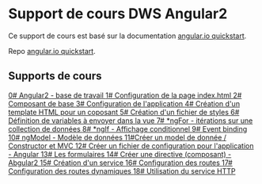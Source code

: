 # Support de cours DWS Angular2

Ce support de cours est basé sur la documentation [angular.io quickstart](https://angular.io/docs/ts/latest/quickstart.html).

Repo [angular.io quickstart](https://github.com/angular/quickstart).



## Supports de cours

<a href="https://www.evernote.com/l/AbWQazbigsZDcKO_hlzr3_1h3DIQitmj_Z4" target="_blank" title="0# Angular2 - base de travail">
0# Angular2 - base de travail

<a href="https://www.evernote.com/l/AbVX2XuITlJGwK9kHi-46jlP8w41Lxzou0o" target="_blank" title="1# Configuration de la page index.html">
1# Configuration de la page index.html

<a href="https://www.evernote.com/l/AbWQZZYjFeVPpbXiree_ZW292oMR-q3gBo0" target="_blank" title="2# Composant de base ">
2# Composant de base 

<a href="https://www.evernote.com/l/AbUfq4ybumlPuZC5TmWJr5wr7rSOXHGaIKY" target="_blank" title="3# Configuration de l'application">
3# Configuration de l'application

<a href="https://www.evernote.com/l/AbUb7LNe1rVFdrV_lkol-mdmf8e23mmQLnY" target="_blank" title="4# Création d'un template HTML pour un coposant">
4# Création d'un template HTML pour un coposant

<a href="https://www.evernote.com/l/AbXdw41vrmFEdJa7WLYWIXZMNu4u5GrG55I" target="_blank" title="5# Création d'un fichier de styles">
5# Création d'un fichier de styles

<a href="https://www.evernote.com/l/AbXZmv42GfhKH7dzQCxXjwwka7xKRVuk-IY" target="_blank" title="6# Définition de variables à envoyer dans la vue">
6# Définition de variables à envoyer dans la vue

<a href="https://www.evernote.com/l/AbWLuTVBcn1CprbyVNLGfkUHwtkg5rwCyIs" target="_blank" title="7#  *ngFor - itérations sur une collection de données">
7#  *ngFor - itérations sur une collection de données

<a href="https://www.evernote.com/l/AbXv3BRiuWtMTqPr9oQNYgM1eUe_TsDPatQ" target="_blank" title="8# *ngIf - Affichage conditionnel">
8# *ngIf - Affichage conditionnel

<a href="https://www.evernote.com/l/AbWDLEfiSZJKFItW6-meSieXvTf72cG9Ca0" target="_blank" title="9# Event binding">
9# Event binding

<a href="https://www.evernote.com/l/AbXrq41zFl5OWY4UIZat9ogRAc6-3GIT7Kc" target="_blank" title="10# ngModel - Modèle de données">
10# ngModel - Modèle de données

<a href="https://www.evernote.com/l/AbUhw-k_xmxGMYVyegC7mA03oxNaBPZM35E" target="_blank" title="11#Créer un model de donnée / Constructor et MVC">
11#Créer un model de donnée / Constructor et MVC

<a href="https://www.evernote.com/l/AbUClScbX9FJFqkvbzLFzwJMRHx-c-HUM3s" target="_blank" title="12# Créer un fichier de configuration pour l'application - Angular">
12# Créer un fichier de configuration pour l'application - Angular

<a href="https://www.evernote.com/l/AbVwg78jBnRADJFZwufjJGxkP6bpeZ7ImaQ" target="_blank" title="13# Les formulaires">
13# Les formulaires

<a href="https://www.evernote.com/l/AbVCPwc9m1hLxKMRhSuvsEBGVcZ6nRFBjy0" target="_blank" title="14# Créer une directive (composant) - Abgular2">
14# Créer une directive (composant) - Abgular2

<a href="https://www.evernote.com/l/AbXqDijv84FKPJ_06JOT0VVnB1s0p-0J7mg" target="_blank" title="15# Création d'un service">
15# Création d'un service

<a href="https://www.evernote.com/l/AbVnyuWmdEtEmr355rgZK0TU0krGgQZ5QZ0" target="_blank" title="16# Configuration des routes">
16# Configuration des routes

<a href="https://www.evernote.com/l/AbXQnGIMq-hDgai2JIGMA_4u3GX4Z4_wiJU" target="_blank" title="17# Configuration des routes dynamiques">
17# Configuration des routes dynamiques

<a href="https://www.evernote.com/l/AbUb1RkhkvZBorF94uyRU42o8ZdMuIW8njQ" target="_blank" title="18# Utilisation du service HTTP">
18# Utilisation du service HTTP